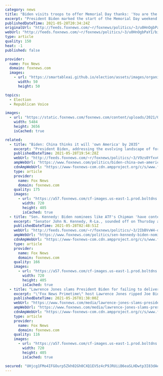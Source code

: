 ```yaml
---
category: news
title: "Biden visits troops to offer Memorial Day thanks: 'You are the spine of America'"
excerpt: "President Biden marked the start of the Memorial Day weekend by visiting troops and thanking military families for their ongoing sacrifice and service. "
publishedDateTime: 2021-05-28T20:34:24Z
originalUrl: "http://feeds.foxnews.com/~r/foxnews/politics/~3/u0HnOgbPaYI/biden-troops-memorial-day"
webUrl: "http://feeds.foxnews.com/~r/foxnews/politics/~3/u0HnOgbPaYI/biden-troops-memorial-day"
type: article
quality: 150
heat: -1
published: false

provider:
  name: Fox News
  domain: foxnews.com
  images:
    - url: "https://smartableai.github.io/election/assets/images/organizations/foxnews.com-50x50.jpg"
      width: 50
      height: 50

topics:
  - Election
  - Republican Voice

images:
  - url: "https://static.foxnews.com/foxnews.com/content/uploads/2021/05/biden-troops2.jpg"
    width: 5484
    height: 3656
    isCached: true

related:
  - title: "Biden: China thinks it will 'own America' by 2035"
    excerpt: "President Biden, addressing the evolving landscape of foreign threats to the country, told troops Friday that China thinks it will “own America” in the next 15 years."
    publishedDateTime: 2021-05-28T19:54:28Z
    webUrl: "http://feeds.foxnews.com/~r/foxnews/politics/~3/V9zs0YfxvCQ/biden-china-own-america-2035"
    ampWebUrl: "https://www.foxnews.com/politics/biden-china-own-america-2035.amp"
    cdnAmpWebUrl: "https://www-foxnews-com.cdn.ampproject.org/c/s/www.foxnews.com/politics/biden-china-own-america-2035.amp"
    type: article
    provider:
      name: Fox News
      domain: foxnews.com
    quality: 175
    images:
      - url: "https://a57.foxnews.com/cf-images.us-east-1.prod.boltdns.net/v1/static/694940094001/6ada39e0-4be0-43b2-8ef3-26f3ebfa1e93/141116e1-8abd-474f-a22d-429f1971b439/1280x720/match/720/405/image.jpg?ve=1&tl=1"
        width: 720
        height: 405
        isCached: true
  - title: "Sen. Kennedy: Biden nominees like ATF's Chipman 'have contempt for America and Americans'"
    excerpt: "Senator John N. Kennedy, R-La., sounded off on Thursday after his fiery back and forth with President Biden's nominee to lead the Bureau of Alcohol, Tobacco & Firearms, David Chipman -- in which Chipman was notably unable to clearly state a definition of the term “assault weapon\"."
    publishedDateTime: 2021-05-28T02:48:51Z
    webUrl: "http://feeds.foxnews.com/~r/foxnews/politics/~3/2IbBVvW4-dY/sen-kennedy-biden-nominees-like-atfs-chipman-have-contempt-for-america-and-americans"
    ampWebUrl: "https://www.foxnews.com/politics/sen-kennedy-biden-nominees-like-atfs-chipman-have-contempt-for-america-and-americans.amp"
    cdnAmpWebUrl: "https://www-foxnews-com.cdn.ampproject.org/c/s/www.foxnews.com/politics/sen-kennedy-biden-nominees-like-atfs-chipman-have-contempt-for-america-and-americans.amp"
    type: article
    provider:
      name: Fox News
      domain: foxnews.com
    quality: 166
    images:
      - url: "https://a57.foxnews.com/cf-images.us-east-1.prod.boltdns.net/v1/static/694940094001/820125ee-c484-4495-8b58-33d2632224a1/6aacebfb-a7e7-4b3c-8949-4d1f0a1ee606/1280x720/match/720/405/image.jpg?ve=1&tl=1"
        width: 720
        height: 405
        isCached: true
  - title: "Lawrence Jones slams President Biden for failing to deliver on promise to 'heal' America: 'Where are we now?'"
    excerpt: "\"Fox News Primetime\" host Lawrence Jones ripped Joe Biden and Democrats Tuesday for their lack of urgency in solving America’s policing problem and not addressing the real issues facing Black America."
    publishedDateTime: 2021-05-26T01:38:00Z
    webUrl: "https://www.foxnews.com/media/lawrence-jones-slams-president-biden-failing-promise-heal-america"
    ampWebUrl: "https://www.foxnews.com/media/lawrence-jones-slams-president-biden-failing-promise-heal-america.amp"
    cdnAmpWebUrl: "https://www-foxnews-com.cdn.ampproject.org/c/s/www.foxnews.com/media/lawrence-jones-slams-president-biden-failing-promise-heal-america.amp"
    type: article
    provider:
      name: Fox News
      domain: foxnews.com
    quality: 116
    images:
      - url: "https://a57.foxnews.com/cf-images.us-east-1.prod.boltdns.net/v1/static/694940094001/178211ca-6a68-4596-9274-d5b737e196fb/9c302308-93b8-4828-a2fb-0d653120b8ca/1280x720/match/720/405/image.jpg?ve=1&tl=1"
        width: 720
        height: 405
        isCached: true

secured: "UHjcg1FMo4IFGOurp5Zkh02Gh0CXQ1EV5z4cP9JRUiiB6eaSLHDwtp3I83dAe6ENQnZ5sHjH4OS9q0UJJu4l4wrdtwMkgxLn/eL89XoEoJV9nhP+SL2Zyih5gBYtER6AkdtiRl5I1C4P2StM9Z8h1Bg5vqccXs+tpGCl45BmVZD1SMr6FqwqsixBwhHitdF+pRPa7EngQ7/9yat1YtmB+NQ7SnlcZw1s29Hih8fp2ysp0FHLyPiFTCl9xBPTJk4uku5zvRTnhXZBAWyOr67UqyndDzXX9UfyyevNrnVDbpY+m4iUWvvmUndw1oHdRzRQadOeACtK7OSPfDPiZJR7yVzMRRA5MU39X3HkGW2z5Co=;VcNR2VBYDXYv8Z7ng5Usjg=="
---
```


